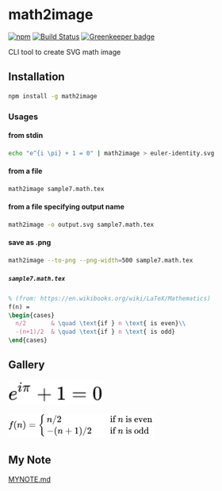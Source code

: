 # math2image

[![npm](https://img.shields.io/npm/v/math2image.svg)](https://www.npmjs.com/package/math2image) [![Build Status](https://travis-ci.org/nwtgck/math2image-npm.svg?branch=develop)](https://travis-ci.org/nwtgck/math2image-npm) [![Greenkeeper badge](https://badges.greenkeeper.io/nwtgck/math2image-npm.svg)](https://greenkeeper.io/)

CLI tool to create SVG math image

## Installation

```bash
npm install -g math2image
```

### Usages

#### from stdin

```bash
echo "e^{i \pi} + 1 = 0" | math2image > euler-identity.svg
```

#### from a file

```bash
math2image sample7.math.tex
```

#### from a file specifying output name

```bash
math2image -o output.svg sample7.math.tex
```

#### save as .png

```bash
math2image --to-png --png-width=500 sample7.math.tex
```

##### `sample7.math.tex`

```tex
% (from: https://en.wikibooks.org/wiki/LaTeX/Mathematics)
f(n) =
\begin{cases}
  n/2       & \quad \text{if } n \text{ is even}\\
  -(n+1)/2  & \quad \text{if } n \text{ is odd}
\end{cases}
```

## Gallery

<img src="demo_svgs/euler-identity.svg" height="50"><br>


<img src="demo_svgs/sample7.math.tex.svg" height="50">


## My Note

[MYNOTE.md](MYNOTE.md)